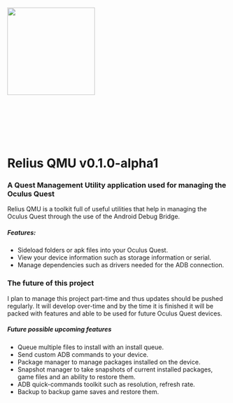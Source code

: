<img style="margin: 100px 0;" src="https://i.imgur.com/FRmeMb2.png" width="200"/>

# Relius QMU v0.1.0-alpha1
### A Quest Management Utility application used for managing the Oculus Quest
Relius QMU is a toolkit full of useful utilities that help in managing the Oculus Quest through the use of the Android Debug Bridge.

##### Features:

* Sideload folders or apk files into your Oculus Quest.
* View your device information such as storage information or serial.
* Manage dependencies such as drivers needed for the ADB connection.

### The future of this project
I plan to manage this project part-time and thus updates should be pushed regularly. It will develop over-time and by the time it is finished it will be packed with features and able to be used for future Oculus Quest devices.

##### Future possible upcoming features

* Queue multiple files to install with an install queue.
* Send custom ADB commands to your device.
* Package manager to manage packages installed on the device.
* Snapshot manager to take snapshots of current installed packages, game files and an ability to restore them.
* ADB quick-commands toolkit such as resolution, refresh rate.
* Backup to backup game saves and restore them.
